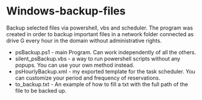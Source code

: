 # Windows-backup-files
Backup selected files via powershell, vbs and scheduler.
The program was created in order to backup important files in a network folder connected as drive G every hour in the domain without administrative rights.


- psBackup.ps1 - main Program. Can work independently of all the others.
- silent_psBackup.vbs - a way to run powershell scripts without any popups. You can use your own method instead.
- psHourlyBackup.xml - my exported template for the task scheduler. You can customize your period and frequency of reservations.
- to_backup.txt - An example of how to fill a txt with the full path of the file to be backed up.

